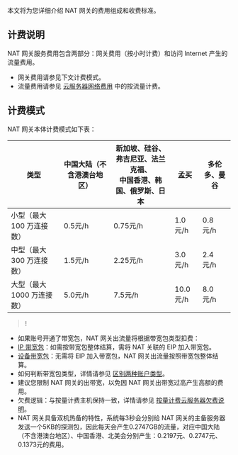 本文将为您详细介绍 NAT 网关的费用组成和收费标准。
## 计费说明
NAT 网关服务费用包含两部分：网关费用（按小时计费）和访问 Internet 产生的流量费用。
- 网关费用请参见下文计费模式。
- 流量费用请参见 [云服务器网络费用](https://cloud.tencent.com/document/product/213/10578) 中的按流量计费。

## 计费模式
NAT 网关本体计费模式如下表：

| 类型               | 中国大陆（不含港澳台地区）      | 新加坡、硅谷、弗吉尼亚、法兰克福、<br>中国香港、韩国、俄罗斯、日本 | 孟买 | 多伦多、曼谷      |
| ---------------- | ------- | ----------------- | -------- | -------- |
| 小型（最大 100 万连接数）  | 0.5元/h | 0.75元/h          | 1.0元/h | 0.8元/h |
| 中型（最大 300 万连接数）  | 1.5元/h | 2.25元/h          | 3.0元/h | 2.4元/h  |
| 大型（最大 1000 万连接数） | 5.0元/h   | 7.5元/h           | 10.0元/h | 8.0元/h    |

 >!
 - 如果账号开通了带宽包，NAT 网关出流量将根据带宽包类型扣费：
  - [IP 带宽包](https://cloud.tencent.com/document/product/684/15246#ip-.E5.B8.A6.E5.AE.BD.E5.8C.85)：如需按带宽包整体结算，需将 NAT 关联的 EIP 加入带宽包。
  - [设备带宽包](https://cloud.tencent.com/document/product/684/15246#.E8.AE.BE.E5.A4.87.E5.B8.A6.E5.AE.BD.E5.8C.85)：无需将 EIP 加入带宽包，NAT 网关出流量按照带宽包整体结算。
  - 如何判断带宽包类型，详情请参见 [区别两种账户类型](https://cloud.tencent.com/document/product/684/15246#.E5.8C.BA.E5.88.AB.E4.B8.A4.E7.A7.8D.E8.B4.A6.E6.88.B7.E7.B1.BB.E5.9E.8B)。
 - 建议您限制 NAT 网关的出带宽，以免因 NAT 网关出带宽过高产生高额的费用。
 - 欠费逻辑：与按量计费主机保持一致，详情请参见 [按量计费云服务器欠费说明](https://cloud.tencent.com/document/product/213/2181#.E6.8C.89.E9.87.8F.E8.AE.A1.E8.B4.B9.E4.BA.91.E6.9C.8D.E5.8A.A1.E5.99.A8)。
 - NAT 网关具备双机热备的特性，系统每3秒会分别给 NAT 网关的主备服务器发送一个5KB的探测包，因此每天会产生0.2747GB的流量，对应中国大陆（不含港澳台地区）、中国香港、北美会分别产生：0.2197元、0.2747元、0.1373元的费用。
